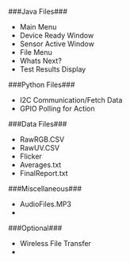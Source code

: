 ###Java Files###
* Main Menu
* Device Ready Window
* Sensor Active Window
* File Menu
* Whats Next?
* Test Results Display

###Python Files###
* I2C Communication/Fetch Data 
* GPIO Polling for Action

###Data Files###
* RawRGB.CSV
* RawUV.CSV
* Flicker
* Averages.txt
* FinalReport.txt

###Miscellaneous###
* AudioFiles.MP3
* 

###Optional###
* Wireless File Transfer
* 
